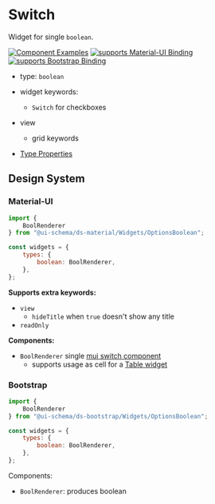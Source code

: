 # Switch

Widget for single `boolean`.

[![Component Examples](https://img.shields.io/badge/Examples-green?labelColor=1d3d39&color=1a6754&logoColor=ffffff&style=flat-square&logo=plex)](#demo-ui-generator) [![supports Material-UI Binding](https://img.shields.io/badge/Material-green?labelColor=1a237e&color=0d47a1&logoColor=ffffff&style=flat-square&logo=material-ui)](#material-ui) [![supports Bootstrap Binding](https://img.shields.io/badge/Bootstrap-green?labelColor=3C2B57&color=563D7C&logoColor=ffffff&style=flat-square&logo=bootstrap)](#bootstrap)

- type: `boolean`
- widget keywords:
    - `Switch` for checkboxes
- view
    - grid keywords

- [Type Properties](/docs/schema#type-boolean)

## Design System

### Material-UI

```js
import {
    BoolRenderer
} from "@ui-schema/ds-material/Widgets/OptionsBoolean";

const widgets = {
    types: {
        boolean: BoolRenderer,
    },
};
```

**Supports extra keywords:**

- `view`
    - `hideTitle` when `true` doesn't show any title
- `readOnly`

**Components:**

- `BoolRenderer` single [mui switch component](https://material-ui.com/components/switches#switches-with-formcontrollabel)
    - supports usage as cell for a [Table widget](/docs/widgets/Table)

### Bootstrap

```js
import {
    BoolRenderer
} from "@ui-schema/ds-bootstrap/Widgets/OptionsBoolean";

const widgets = {
    types: {
        boolean: BoolRenderer,
    },
};
```

Components:

- `BoolRenderer`: produces boolean
